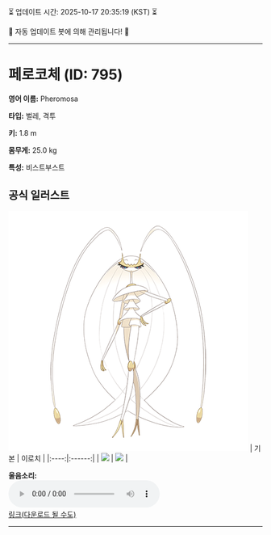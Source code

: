 
⏳ 업데이트 시간: 2025-10-17 20:35:19 (KST) ⏳

🤖 자동 업데이트 봇에 의해 관리됩니다! 🤖

---

# 페로코체 (ID: 795)
**영어 이름:** Pheromosa

**타입:** 벌레, 격투

**키:** 1.8 m

**몸무게:** 25.0 kg

**특성:** 비스트부스트

## 공식 일러스트
![](https://raw.githubusercontent.com/PokeAPI/sprites/master/sprites/pokemon/other/official-artwork/795.png)
| 기본 | 이로치 |
|:----:|:------:|
| <img src="http://play.pokemonshowdown.com/sprites/ani/pheromosa.gif" width="200"> | <img src="http://play.pokemonshowdown.com/sprites/ani-shiny/pheromosa.gif" width="200"> |

**울음소리:**<br><audio controls src="https://raw.githubusercontent.com/PokeAPI/cries/main/cries/pokemon/latest/795.ogg"></audio><br> [링크(다운로드 될 수도)](https://raw.githubusercontent.com/PokeAPI/cries/main/cries/pokemon/latest/795.ogg)


---
